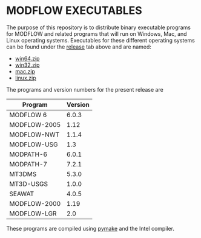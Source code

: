 # MODFLOW EXECUTABLES

The purpose of this repository is to distribute binary executable programs for MODFLOW and related programs that will run on Windows, Mac, and Linux operating systems.  Executables for these different operating systems can be found under the [release](https://github.com/MODFLOW-USGS/executables/releases) tab above and are named:

* [win64.zip](https://github.com/MODFLOW-USGS/executables/releases/download/1.0/win64.zip)
* [win32.zip](https://github.com/MODFLOW-USGS/executables/releases/download/1.0/win32.zip)
* [mac.zip](https://github.com/MODFLOW-USGS/executables/releases/download/1.0/mac.zip)
* [linux.zip](https://github.com/MODFLOW-USGS/executables/releases/download/1.0/linux.zip)

The programs and version numbers for the present release are

| Program    | Version   |
|---         |---|
| MODFLOW 6  | 6.0.3  |
| MODFLOW-2005  | 1.12  |
| MODFLOW-NWT  | 1.1.4  |
| MODFLOW-USG  | 1.3  |
| MODPATH-6  | 6.0.1  |
| MODPATH-7  | 7.2.1  |
| MT3DMS  | 5.3.0  |
| MT3D-USGS  | 1.0.0  |
| SEAWAT  | 4.0.5  |
| MODFLOW-2000  | 1.19  |
| MODFLOW-LGR  | 2.0  |

These programs are compiled using [pymake](https://github.com/modflowpy/pymake) and the Intel compiler.

